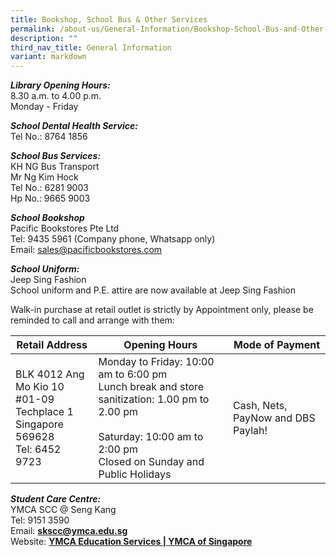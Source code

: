 ```yaml
---
title: Bookshop, School Bus & Other Services
permalink: /about-us/General-Information/Bookshop-School-Bus-and-Other-Services/
description: ""
third_nav_title: General Information
variant: markdown
---
```

**_Library Opening Hours:_**<br>
8.30 a.m. to 4.00 p.m.<br>
Monday - Friday

**_School Dental Health Service:_**<br>
Tel No.: 8764 1856

**_School Bus Services:_**<br>
KH NG Bus Transport<br>
Mr Ng Kim Hock<br>
Tel No.: 6281 9003<br>
Hp No.: 9665 9003

**_School Bookshop_**<br>
Pacific Bookstores Pte Ltd<br>
Tel: 9435 5961 (Company phone, Whatsapp only)<br>
Email: sales@pacificbookstores.com<br>

**_School Uniform:_**<br>
Jeep Sing Fashion  
School uniform and P.E. attire are now available at Jeep Sing Fashion
  
Walk-in purchase at retail outlet is strictly by Appointment only, please be reminded to call and arrange with them:

| Retail Address | Opening Hours | Mode of Payment |
| -------- | -------- | -------- |
| BLK 4012 Ang Mo Kio 10 <br>#01-09 Techplace 1 <br>Singapore 569628<br>Tel: 6452 9723     | Monday to Friday: 10:00 am to 6:00 pm<br>Lunch break and store sanitization: 1.00 pm to 2.00 pm<br><br>Saturday: 10:00 am to 2:00 pm<br>Closed on Sunday and Public Holidays     | Cash, Nets, PayNow and DBS Paylah!    |


**_Student Care Centre:_**<br>
YMCA SCC @ Seng Kang<br>
Tel: 9151 3590<br>
Email:&nbsp;[**skscc@ymca.edu.sg**](mailto:skscc@ymca.edu.sg)<br>
Website:&nbsp;**[YMCA Education Services | YMCA of Singapore](https://www.ymca.org.sg/education/ymca-education-services/)**